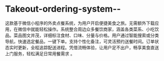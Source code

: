 # Takeout-ordering-system--
这款基于微信小程序的外卖点餐系统，为用户开启便捷美食之旅。无需额外下载应用，在微信中就能轻松操作。系统整合周边众多餐饮商家，涵盖各类菜系、小吃饮品。菜品图文并茂，详细标注食材、口味、分量与价格。用户通过智能搜索或分类导航，快速选定餐品，一键下单。支持个性化备注，可灵活预约送餐时间。订单状态实时更新，全程追踪配送进程。凭借流畅体验，让用户足不出户，畅享美食直送上门服务，轻松满足日常用餐需求 。 
